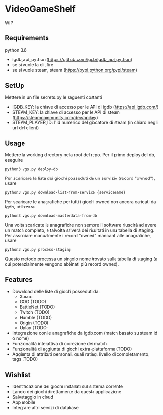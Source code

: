 # VideoGameShelf
WIP

## Requirements

python 3.6

* igdb_api_python (https://github.com/igdb/igdb_api_python)
* se si vuole la cli, fire
* se si vuole steam, steam (https://pypi.python.org/pypi/steam)

## SetUp
Mettere in un file secrets.py le seguenti costanti
* IGDB_KEY: la chiave di accesso per le API di igdb (https://api.igdb.com/)
* STEAM_KEY: la chiave di accesso per le API di steam (https://steamcommunity.com/dev/apikey)
* STEAM_PLAYER_ID: l'id numerico del giocatore di steam (in chiaro negli url del client)

## Usage
Mettere la working directory nella root del repo.
Per il primo deploy del db, eseguire
```
python3 vgs.py deploy-db
```
Per scaricare la lista dei giochi posseduti da un servizio (record "owned"), usare
```
python3 vgs.py download-list-from-service {servicename}
```
Per scaricare le anagrafiche per tutti i giochi owned non ancora caricati
 da igdb, utilizzare
```
python3 vgs.py download-masterdata-from-db
```
Una volta scaricate le anagrafiche non sempre il software riuscirà ad avere
 un match completo, e talvolta salverà dei risultati in una tabella di staging. Per
 associare manualmente i record "owned" mancanti alle anagrafiche, usare
```
python3 vgs.py process-staging
```
Questo metodo processa un singolo nome trovato sulla tabella di staging
 (a cui potenzialmente vengono abbinati più record owned).

## Features

* Download delle liste di giochi posseduti da:
     * Steam
     * GOG (TODO)
     * BattleNet (TODO)
     * Twitch (TODO)
     * Humble (TODO)
     * Origin (TODO)
     * Uplay (TODO)
* Integrazione con le anagrafiche da igdb.com (match basato su steam id o nome)
* Funzionalità interattiva di correzione dei match
* Funzionalità di aggiunta di giochi extra-piattaforma (TODO)
* Aggiunta di attributi personali, quali rating, livello di completamento, tags (TODO)

## Wishlist

* Identificazione dei giochi installati sul sistema corrente
* Lancio dei giochi direttamente da questa applicazione
* Salvataggio in cloud
* App mobile
* Integrare altri servizi di database
